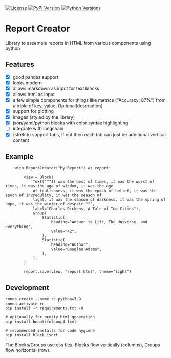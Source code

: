 [![License](https://img.shields.io/badge/license-Apache-blue.svg?style=for-the-badge)](https://www.apache.org/licenses/LICENSE-2.0)
[![PyPI Version](https://img.shields.io/pypi/v/report_creator.svg?style=for-the-badge&color=blue)](https://pypi.org/project/report_creator)
[![Python Versions](https://img.shields.io/pypi/pyversions/report_creator.svg?logo=python&logoColor=white&style=for-the-badge)](https://pypi.org/project/report_creator)


# Report Creator

Library to assemble reports in HTML from various components using python

## Features

* [x] good pandas support
* [x] looks modern
* [x] allows markdown as input for text blocks
* [x] allows html as input
* [x] a few simple components for things like metrics ("Accuracy: 87%") from a triple of key, value, Optional[description]
* [x] support for plotting
* [x] images (styled by the library)
* [x] json/yaml/python blocks with color syntax highlighting
* [ ] integrate with langchain
* [x] (stretch) support tabs, if not then each tab can just be additional vertical content

## Example

``` .python
    with ReportCreator("My Report") as report:

        view = Block(
            Text("""It was the best of times, it was the worst of times, it was the age of wisdom, it was the age 
            of foolishness, it was the epoch of belief, it was the epoch of incredulity, it was the season of 
            light, it was the season of darkness, it was the spring of hope, it was the winter of despair.""", 
            label="Charles Dickens, A Tale of Two Cities"),
            Group(
                Statistic(
                    heading="Answer to Life, The Universe, and Everything",
                    value="42",
                ),
                Statistic(
                    heading="Author",
                    value="Douglas Adams",
                ),                
            ),
        )

        report.save(view, "report.html", theme="light")
```

## Development

```
conda create --name rc python=3.9
conda activate rc
pip install -r requirements.txt -U

# optionally for pretty html generation
pip install beautifulsoup4 lxml

# recommended installs for code hygiene
pip install black isort
```

The Blocks/Groups use css [flex](https://css-tricks.com/snippets/css/a-guide-to-flexbox/). Blocks flow vertically (columns), Groups flow horizontal (row). 